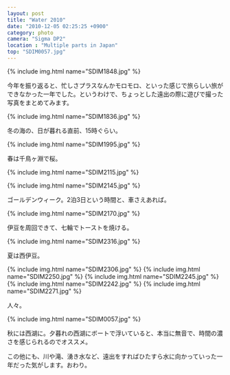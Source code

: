 ```yaml
---
layout: post
title: "Water 2010"
date: "2010-12-05 02:25:25 +0900"
category: photo
camera: "Sigma DP2"
location : "Multiple parts in Japan"
top: "SDIM0057.jpg"
---
```



{% include img.html name="SDIM1848.jpg" %}

今年を振り返ると、忙しさプラスなんかモロモロ、といった感じで旅らしい旅ができなかった一年でした。というわけで、ちょっとした遠出の際に遊びで撮った写真をまとめてみます。

{% include img.html name="SDIM1836.jpg" %}

冬の海の、日が暮れる直前、15時ぐらい。

{% include img.html name="SDIM1995.jpg" %}

春は千鳥ヶ淵で桜。

{% include img.html name="SDIM2115.jpg" %}

{% include img.html name="SDIM2145.jpg" %}

ゴールデンウィーク。2泊3日という時間と、車さえあれば。

{% include img.html name="SDIM2170.jpg" %}

伊豆を周回できて、七輪でトーストを焼ける。


{% include img.html name="SDIM2316.jpg" %}

夏は西伊豆。

{% include img.html name="SDIM2306.jpg" %}
{% include img.html name="SDIM2250.jpg" %}
{% include img.html name="SDIM2245.jpg" %}
{% include img.html name="SDIM2242.jpg" %}
{% include img.html name="SDIM2271.jpg" %}

人々。

{% include img.html name="SDIM0057.jpg" %}

秋には西湖に。夕暮れの西湖にボートで浮いていると、本当に無音で、時間の濃さを感じられるのでオススメ。

この他にも、川や滝、湧き水など、遠出をすればひたすら水に向かっていった一年だった気がします。おわり。

